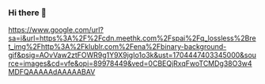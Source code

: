 ### Hi there 👋
https://www.google.com/url?sa=i&url=https%3A%2F%2Fcdn.meethk.com%2Fspai%2Fq_lossless%2Bret_img%2Fhttp%3A%2Fklublr.com%2Fena%2Fbinary-background-gif&psig=AOvVaw2ztFOWR9g1Y9X9jgIo1o3k&ust=1704447403345000&source=images&cd=vfe&opi=89978449&ved=0CBEQjRxqFwoTCMDg38O3w4MDFQAAAAAdAAAAABAV
<!--
**shristi2211/shristi2211** is a ✨ _special_ ✨ repository because its `README.md` (this file) appears on your GitHub profile.

Here are some ideas to get you started:

- 🔭 I’m currently working on ...
- 🌱 I’m currently learning ...
- 👯 I’m looking to collaborate on ...
- 🤔 I’m looking for help with ...
- 💬 Ask me about ...
- 📫 How to reach me: ...
- 😄 Pronouns: ...
- ⚡ Fun fact: ...
-->

